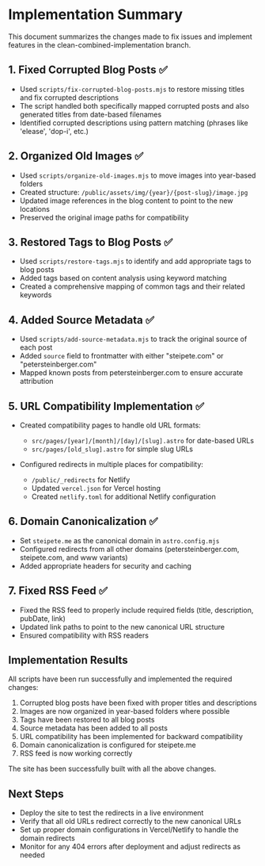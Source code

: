 # Implementation Summary

This document summarizes the changes made to fix issues and implement features in the clean-combined-implementation branch.

## 1. Fixed Corrupted Blog Posts ✅

- Used `scripts/fix-corrupted-blog-posts.mjs` to restore missing titles and fix corrupted descriptions
- The script handled both specifically mapped corrupted posts and also generated titles from date-based filenames
- Identified corrupted descriptions using pattern matching (phrases like 'elease', 'dop-i', etc.)

## 2. Organized Old Images ✅

- Used `scripts/organize-old-images.mjs` to move images into year-based folders
- Created structure: `/public/assets/img/{year}/{post-slug}/image.jpg` 
- Updated image references in the blog content to point to the new locations
- Preserved the original image paths for compatibility

## 3. Restored Tags to Blog Posts ✅

- Used `scripts/restore-tags.mjs` to identify and add appropriate tags to blog posts
- Added tags based on content analysis using keyword matching
- Created a comprehensive mapping of common tags and their related keywords

## 4. Added Source Metadata ✅

- Used `scripts/add-source-metadata.mjs` to track the original source of each post
- Added `source` field to frontmatter with either "steipete.com" or "petersteinberger.com"
- Mapped known posts from petersteinberger.com to ensure accurate attribution

## 5. URL Compatibility Implementation ✅

- Created compatibility pages to handle old URL formats:
  - `src/pages/[year]/[month]/[day]/[slug].astro` for date-based URLs
  - `src/pages/[old_slug].astro` for simple slug URLs

- Configured redirects in multiple places for compatibility:
  - `/public/_redirects` for Netlify
  - Updated `vercel.json` for Vercel hosting
  - Created `netlify.toml` for additional Netlify configuration

## 6. Domain Canonicalization ✅

- Set `steipete.me` as the canonical domain in `astro.config.mjs`
- Configured redirects from all other domains (petersteinberger.com, steipete.com, and www variants)
- Added appropriate headers for security and caching

## 7. Fixed RSS Feed ✅

- Fixed the RSS feed to properly include required fields (title, description, pubDate, link)
- Updated link paths to point to the new canonical URL structure
- Ensured compatibility with RSS readers

## Implementation Results

All scripts have been run successfully and implemented the required changes:

1. Corrupted blog posts have been fixed with proper titles and descriptions
2. Images are now organized in year-based folders where possible
3. Tags have been restored to all blog posts
4. Source metadata has been added to all posts
5. URL compatibility has been implemented for backward compatibility
6. Domain canonicalization is configured for steipete.me
7. RSS feed is now working correctly

The site has been successfully built with all the above changes.

## Next Steps

- Deploy the site to test the redirects in a live environment
- Verify that all old URLs redirect correctly to the new canonical URLs
- Set up proper domain configurations in Vercel/Netlify to handle the domain redirects
- Monitor for any 404 errors after deployment and adjust redirects as needed